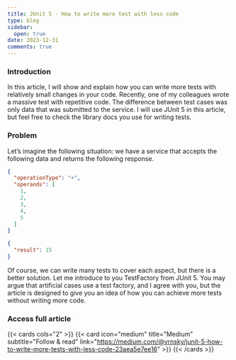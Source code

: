 ```yaml
---
title: JUnit 5 - How to write more test with less code
type: blog
sidebar:
  open: true
date: 2023-12-31
comments: true
---
```


### Introduction
In this article, I will show and explain how you can write more tests with relatively small changes in your code.
Recently, one of my colleagues wrote a massive test with repetitive code.
The difference between test cases was only data that was submitted to the service.
I will use JUnit 5 in this article, but feel free to check the library docs you use for writing tests.

### Problem
Let’s imagine the following situation: we have a service that
accepts the following data and returns the following response.

```json {filename="request.json"}
{
  "operationType": "+",
  "operands": [
    1,
    2,
    3,
    4,
    5
  ]
}
```
```json {filename="response.json"}
{
  "result": 15
}
```

Of course, we can write many tests to cover each aspect, but there is a better solution.
Let me introduce to you TestFactory from JUnit 5. You may argue that artificial cases use
a test factory, and I agree with you, but the article is designed to give you an idea
of how you can achieve more tests without writing more code.

### Access full article
{{< cards cols="2" >}}
{{< card icon="medium" title="Medium" subtitle="Follow & read" link="https://medium.com/@vrnsky/junit-5-how-to-write-more-tests-with-less-code-23aea5e7ee16" >}}
{{< /cards >}}
